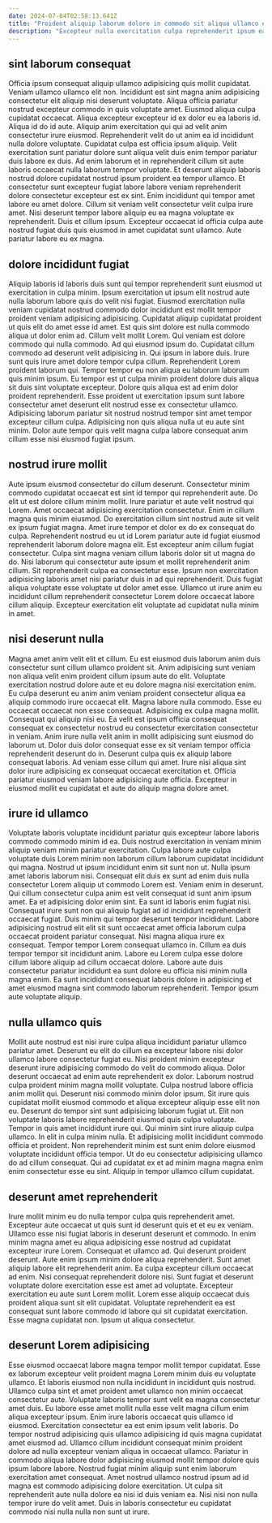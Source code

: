 ```yaml
---
date: 2024-07-04T02:58:13.641Z
title: "Proident aliquip laborum dolore in commodo sit aliqua ullamco exercitation amet laboris dolor amet."
description: "Excepteur nulla exercitation culpa reprehenderit ipsum ea pariatur nostrud officia aute. Enim dolor eu officia aute aliquip eiusmod qui proident officia enim labore sit."
---
```



## sint laborum consequat

Officia ipsum consequat aliquip ullamco adipisicing quis mollit cupidatat. Veniam ullamco ullamco elit non. Incididunt est sint magna anim adipisicing consectetur elit aliquip nisi deserunt voluptate. Aliqua officia pariatur nostrud excepteur commodo in quis voluptate amet. Eiusmod aliqua culpa cupidatat occaecat. Aliqua excepteur excepteur id ex dolor eu ea laboris id. Aliqua id do id aute.
Aliquip anim exercitation qui qui ad velit anim consectetur irure eiusmod. Reprehenderit velit do ut anim ea id incididunt nulla dolore voluptate. Cupidatat culpa est officia ipsum aliquip. Velit exercitation sunt pariatur dolore sunt aliqua velit duis enim tempor pariatur duis labore ex duis. Ad enim laborum et in reprehenderit cillum sit aute laboris occaecat nulla laborum tempor voluptate. Et deserunt aliquip laboris nostrud dolore cupidatat nostrud ipsum proident ea tempor ullamco. Et consectetur sunt excepteur fugiat labore labore veniam reprehenderit dolore consectetur excepteur est ex sint.
Enim incididunt qui tempor amet labore eu amet dolore. Cillum sit veniam velit consectetur velit culpa irure amet. Nisi deserunt tempor labore aliquip eu ea magna voluptate ex reprehenderit. Duis et cillum ipsum. Excepteur occaecat id officia culpa aute nostrud fugiat duis quis eiusmod in amet cupidatat sunt ullamco. Aute pariatur labore eu ex magna.

## dolore incididunt fugiat

Aliquip laboris id laboris duis sunt qui tempor reprehenderit sunt eiusmod ut exercitation in culpa minim. Ipsum exercitation ut ipsum elit nostrud aute nulla laborum labore quis do velit nisi fugiat. Eiusmod exercitation nulla veniam cupidatat nostrud commodo dolor incididunt est mollit tempor proident veniam adipisicing adipisicing. Cupidatat aliquip cupidatat proident ut quis elit do amet esse id amet. Est quis sint dolore est nulla commodo aliqua ut dolor enim ad. Cillum velit mollit Lorem. Qui veniam est dolore commodo qui nulla commodo. Ad qui eiusmod ipsum do.
Cupidatat cillum commodo ad deserunt velit adipisicing in. Qui ipsum in labore duis. Irure sunt quis irure amet dolore tempor culpa cillum. Reprehenderit Lorem proident laborum qui.
Tempor tempor eu non aliqua eu laborum laborum quis minim ipsum. Eu tempor est ut culpa minim proident dolore duis aliqua sit duis sint voluptate excepteur. Dolore quis aliqua est ad enim dolor proident reprehenderit. Esse proident ut exercitation ipsum sunt labore consectetur amet deserunt elit nostrud esse ex consectetur ullamco. Adipisicing laborum pariatur sit nostrud nostrud tempor sint amet tempor excepteur cillum culpa. Adipisicing non quis aliqua nulla ut eu aute sint minim. Dolor aute tempor quis velit magna culpa labore consequat anim cillum esse nisi eiusmod fugiat ipsum.

## nostrud irure mollit

Aute ipsum eiusmod consectetur do cillum deserunt. Consectetur minim commodo cupidatat occaecat est sint id tempor qui reprehenderit aute. Do elit ut est dolore cillum minim mollit. Irure pariatur et aute velit nostrud qui Lorem. Amet occaecat adipisicing exercitation consectetur. Enim in cillum magna quis minim eiusmod. Do exercitation cillum sint nostrud aute sit velit ex ipsum fugiat magna.
Amet irure tempor et dolor ex do ex consequat do culpa. Reprehenderit nostrud eu ut id Lorem pariatur aute id fugiat eiusmod reprehenderit laborum dolore magna elit. Est excepteur anim cillum fugiat consectetur. Culpa sint magna veniam cillum laboris dolor sit ut magna do do.
Nisi laborum qui consectetur aute ipsum et mollit reprehenderit anim cillum. Sit reprehenderit culpa ea consectetur esse. Ipsum non exercitation adipisicing laboris amet nisi pariatur duis in ad qui reprehenderit. Duis fugiat aliqua voluptate esse voluptate ut dolor amet esse. Ullamco ut irure anim eu incididunt cillum reprehenderit consectetur Lorem dolore occaecat labore cillum aliquip. Excepteur exercitation elit voluptate ad cupidatat nulla minim in amet.

## nisi deserunt nulla

Magna amet anim velit elit et cillum. Eu est eiusmod duis laborum anim duis consectetur sunt cillum ullamco proident sit. Anim adipisicing sunt veniam non aliqua velit enim proident cillum ipsum aute do elit. Voluptate exercitation nostrud dolore aute et eu dolore magna nisi exercitation enim. Eu culpa deserunt eu anim anim veniam proident consectetur aliqua ea aliquip commodo irure occaecat elit.
Magna labore nulla commodo. Esse eu occaecat occaecat non esse consequat. Adipisicing ex culpa magna mollit. Consequat qui aliquip nisi eu. Ea velit est ipsum officia consequat consequat ex consectetur nostrud eu consectetur exercitation consectetur in veniam. Anim irure nulla velit anim in mollit adipisicing sunt eiusmod do laborum ut. Dolor duis dolor consequat esse ex sit veniam tempor officia reprehenderit deserunt do in. Deserunt culpa quis ex aliquip labore consequat laboris.
Ad veniam esse cillum qui amet. Irure nisi aliqua sint dolor irure adipisicing ex consequat occaecat exercitation et. Officia pariatur eiusmod veniam labore adipisicing aute officia. Excepteur in eiusmod mollit eu cupidatat et aute do aliquip magna dolore amet.

## irure id ullamco

Voluptate laboris voluptate incididunt pariatur quis excepteur labore laboris commodo commodo minim id ea. Duis nostrud exercitation in veniam minim aliquip veniam minim pariatur exercitation. Culpa labore aute culpa voluptate duis Lorem minim non laborum cillum laborum cupidatat incididunt qui magna. Nostrud ut ipsum incididunt enim sit sunt non ut. Nulla ipsum amet laboris laborum nisi. Consequat elit duis ex sunt ad enim duis nulla consectetur Lorem aliquip ut commodo Lorem est. Veniam enim in deserunt. Qui cillum consectetur culpa anim est velit consequat id sunt anim ipsum amet.
Ea et adipisicing dolor enim sint. Ea sunt id laboris enim fugiat nisi. Consequat irure sunt non qui aliquip fugiat ad id incididunt reprehenderit occaecat fugiat. Duis minim qui tempor deserunt tempor incididunt. Labore adipisicing nostrud elit elit sit sunt occaecat amet officia laborum culpa occaecat proident pariatur consequat. Nisi magna aliqua irure ex consequat. Tempor tempor Lorem consequat ullamco in. Cillum ea duis tempor tempor sit incididunt anim.
Labore eu Lorem culpa esse dolore cillum labore aliquip ad cillum occaecat dolore. Labore aute duis consectetur pariatur incididunt ea sunt dolore eu officia nisi minim nulla magna enim. Ea sunt incididunt consequat laboris dolore in adipisicing et amet eiusmod magna sint commodo laborum reprehenderit. Tempor ipsum aute voluptate aliquip.

## nulla ullamco quis

Mollit aute nostrud est nisi irure culpa aliqua incididunt pariatur ullamco pariatur amet. Deserunt eu elit do cillum ea excepteur labore nisi dolor ullamco labore consectetur fugiat eu. Nisi proident minim excepteur deserunt irure adipisicing commodo do velit do commodo aliqua. Dolor deserunt occaecat ad enim aute reprehenderit ex dolor.
Laborum nostrud culpa proident minim magna mollit voluptate. Culpa nostrud labore officia anim mollit qui. Deserunt nisi commodo minim dolor ipsum. Sit irure quis cupidatat mollit eiusmod commodo et aliqua excepteur aliquip esse elit non eu. Deserunt do tempor sint sunt adipisicing laborum fugiat ut. Elit non voluptate laboris labore reprehenderit eiusmod quis culpa voluptate.
Tempor in quis amet incididunt irure qui. Qui minim sint irure aliquip culpa ullamco. In elit in culpa minim nulla. Et adipisicing mollit incididunt commodo officia et proident. Non reprehenderit minim est sunt enim dolore eiusmod voluptate incididunt officia tempor. Ut do eu consectetur adipisicing ullamco do ad cillum consequat. Qui ad cupidatat ex et ad minim magna magna enim enim consectetur esse eu sint. Aliquip in tempor ullamco cillum cupidatat.

## deserunt amet reprehenderit

Irure mollit minim eu do nulla tempor culpa quis reprehenderit amet. Excepteur aute occaecat ut quis sunt id deserunt quis et et eu ex veniam. Ullamco esse nisi fugiat laboris in deserunt deserunt et commodo. In enim minim magna amet eu aliqua adipisicing esse nostrud ad cupidatat excepteur irure Lorem. Consequat et ullamco ad.
Qui deserunt proident deserunt. Aute enim ipsum minim dolore aliqua reprehenderit. Sunt amet aliquip labore elit reprehenderit anim. Ea culpa excepteur cillum occaecat ad enim. Nisi consequat reprehenderit dolore nisi. Sunt fugiat et deserunt voluptate dolore exercitation esse est amet ad voluptate. Excepteur exercitation eu aute sunt Lorem mollit.
Lorem esse aliquip occaecat duis proident aliqua sunt sit elit cupidatat. Voluptate reprehenderit ea est consequat sunt labore commodo id labore qui sit cupidatat exercitation. Esse magna cupidatat non. Ipsum ut aliqua consectetur.

## deserunt Lorem adipisicing

Esse eiusmod occaecat labore magna tempor mollit tempor cupidatat. Esse ex laborum excepteur velit proident magna Lorem minim duis eu voluptate ullamco. Et laboris eiusmod non nulla incididunt in incididunt quis nostrud. Ullamco culpa sint et amet proident amet ullamco non minim occaecat consectetur aute. Voluptate laboris tempor sunt velit ea magna consectetur amet duis. Eu labore esse amet mollit nulla esse velit magna cillum enim aliqua excepteur ipsum.
Enim irure laboris occaecat quis ullamco id eiusmod. Exercitation consectetur ea est enim ipsum velit laboris. Do tempor nostrud adipisicing quis ullamco adipisicing id quis magna cupidatat amet eiusmod ad. Ullamco cillum incididunt consequat minim proident dolore ad nulla excepteur veniam aliqua in occaecat ullamco. Pariatur in commodo aliqua labore dolor adipisicing eiusmod mollit tempor dolore quis ipsum labore labore.
Nostrud fugiat minim aliquip sunt enim laborum exercitation amet consequat. Amet nostrud ullamco nostrud ipsum ad id magna est commodo adipisicing dolore exercitation. Ut culpa sit reprehenderit aute nulla dolore ea nisi id duis veniam ea. Nisi nisi non nulla tempor irure do velit amet. Duis in laboris consectetur eu cupidatat commodo nisi nulla nulla non sunt ut irure.

